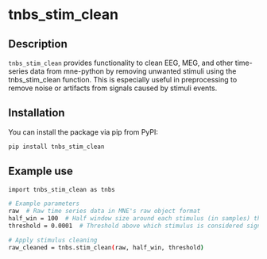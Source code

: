 # tnbs_stim_clean

## Description
`tnbs_stim_clean` provides functionality to clean EEG, MEG, and other time-series data from mne-python by removing unwanted stimuli using the tnbs_stim_clean function. This is especially useful in preprocessing to remove noise or artifacts from signals caused by stimuli events.

## Installation

You can install the package via pip from PyPI:

```bash
pip install tnbs_stim_clean
```
## Example use

```bash
import tnbs_stim_clean as tnbs

# Example parameters
raw  # Raw time series data in MNE's raw object format
half_win = 100  # Half window size around each stimulus (in samples) that will be chopped away from the artifact peak point
threshold = 0.0001  # Threshold above which stimulus is considered significant

# Apply stimulus cleaning 
raw_cleaned = tnbs.stim_clean(raw, half_win, threshold)
```